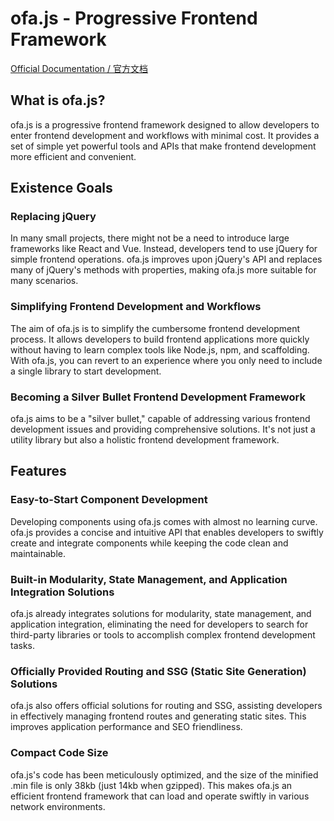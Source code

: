 # ofa.js - Progressive Frontend Framework

[Official Documentation / 官方文档](https://ofajs.com)

## What is ofa.js?

ofa.js is a progressive frontend framework designed to allow developers to enter frontend development and workflows with minimal cost. It provides a set of simple yet powerful tools and APIs that make frontend development more efficient and convenient.

## Existence Goals

### Replacing jQuery

In many small projects, there might not be a need to introduce large frameworks like React and Vue. Instead, developers tend to use jQuery for simple frontend operations. ofa.js improves upon jQuery's API and replaces many of jQuery's methods with properties, making ofa.js more suitable for many scenarios.

### Simplifying Frontend Development and Workflows

The aim of ofa.js is to simplify the cumbersome frontend development process. It allows developers to build frontend applications more quickly without having to learn complex tools like Node.js, npm, and scaffolding. With ofa.js, you can revert to an experience where you only need to include a single library to start development.

### Becoming a Silver Bullet Frontend Development Framework

ofa.js aims to be a "silver bullet," capable of addressing various frontend development issues and providing comprehensive solutions. It's not just a utility library but also a holistic frontend development framework.

## Features

### Easy-to-Start Component Development

Developing components using ofa.js comes with almost no learning curve. ofa.js provides a concise and intuitive API that enables developers to swiftly create and integrate components while keeping the code clean and maintainable.

### Built-in Modularity, State Management, and Application Integration Solutions

ofa.js already integrates solutions for modularity, state management, and application integration, eliminating the need for developers to search for third-party libraries or tools to accomplish complex frontend development tasks.

### Officially Provided Routing and SSG (Static Site Generation) Solutions

ofa.js also offers official solutions for routing and SSG, assisting developers in effectively managing frontend routes and generating static sites. This improves application performance and SEO friendliness.

### Compact Code Size

ofa.js's code has been meticulously optimized, and the size of the minified .min file is only 38kb (just 14kb when gzipped). This makes ofa.js an efficient frontend framework that can load and operate swiftly in various network environments.